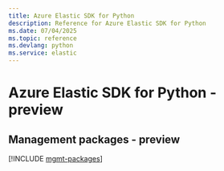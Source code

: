 ```yaml
---
title: Azure Elastic SDK for Python
description: Reference for Azure Elastic SDK for Python
ms.date: 07/04/2025
ms.topic: reference
ms.devlang: python
ms.service: elastic
---
```

# Azure Elastic SDK for Python - preview

## Management packages - preview
[!INCLUDE [mgmt-packages](elastic-mgmt-index.md)]